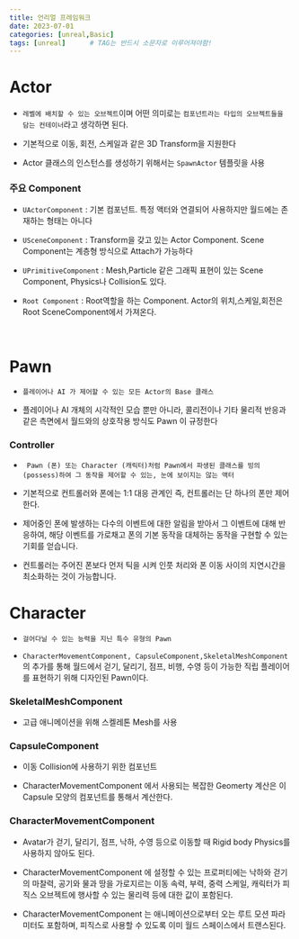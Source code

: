 ```yaml
---
title: 언리얼 프레임워크
date: 2023-07-01
categories: [unreal,Basic]
tags: [unreal]		# TAG는 반드시 소문자로 이루어져야함!
---
```


# **Actor**

* `레벨에 배치할 수 있는 오브젝트`이며 어떤 의미로는 `컴포넌트라는 타입의 오브젝트들을 담는 컨테이너`라고 생각하면 된다.

* 기본적으로 이동, 회전, 스케일과 같은 3D Transform을 지원한다

* Actor 클래스의 인스턴스를 생성하기 위해서는 `SpawnActor` 템플릿을 사용

### 주요 Component

* `UActorComponent` : 기본 컴포넌트. 특정 액터와 연결되어 사용하지만 월드에는 존재하는 형태는 아니다

* `USceneComponent` : Transform을 갖고 있는 Actor Component. Scene Component는 계층형 방식으로 Attach가 가능하다

* `UPrimitiveComponent` : Mesh,Particle 같은 그래픽 표현이 있는 Scene Component, Physics나 Collision도 있다.

* `Root Component` : Root역할을 하는 Component. Actor의 위치,스케일,회전은 Root SceneComponent에서 가져온다.

<br>

# **Pawn**

* `플레이어나 AI 가 제어할 수 있는 모든 Actor의 Base 클래스`

*  플레이어나 AI 개체의 시각적인 모습 뿐만 아니라, 콜리전이나 기타 물리적 반응과 같은 측면에서 월드와의 상호작용 방식도 Pawn 이 규정한다

### Controller

* ` Pawn (폰) 또는 Character (캐릭터)처럼 Pawn에서 파생된 클래스를 빙의(possess)하여 그 동작을 제어할 수 있는, 눈에 보이지는 않는 액터`
  
* 기본적으로 컨트롤러와 폰에는 1:1 대응 관계인 즉, 컨트롤러는 단 하나의 폰만 제어한다.

* 제어중인 폰에 발생하는 다수의 이벤트에 대한 알림을 받아서 그 이벤트에 대해 반응하여, 해당 이벤트를 가로채고 폰의 기본 동작을 대체하는 동작을 구현할 수 있는 기회를 얻습니다. 

* 컨트롤러는 주어진 폰보다 먼저 틱을 시켜 인풋 처리와 폰 이동 사이의 지연시간을 최소화하는 것이 가능합니다.


# **Character**

* `걸어다닐 수 있는 능력을 지닌 특수 유형의 Pawn`

* `CharacterMovementComponent, CapsuleComponent,SkeletalMeshComponent `의 추가를 통해 월드에서 걷기, 달리기, 점프, 비행, 수영 등이 가능한 직립 플레이어를 표현하기 위해 디자인된 Pawn이다.

### SkeletalMeshComponent

* 고급 애니메이션을 위해 스켈레톤 Mesh를 사용

### CapsuleComponent

* 이동 Collision에 사용하기 위한 컴포넌트

* CharacterMovementComponent 에서 사용되는 복잡한 Geomerty 계산은 이 Capsule 모양의 컴포넌트를 통해서 계산한다.


### CharacterMovementComponent

* Avatar가 걷기, 달리기, 점프, 낙하, 수영 등으로 이동할 때 Rigid body Physics를 사용하지 않아도 된다.

* CharacterMovementComponent 에 설정할 수 있는 프로퍼티에는 낙하와 걷기의 마찰력, 공기와 물과 땅을 가로지르는 이동 속력, 부력, 중력 스케일, 캐릭터가 피직스 오브젝트에 행사할 수 있는 물리력 등에 대한 값이 포함된다.

* CharacterMovementComponent 는 애니메이션으로부터 오는 루트 모션 파라미터도 포함하며, 피직스로 사용할 수 있도록 이미 월드 스페이스에서 트랜스된다.